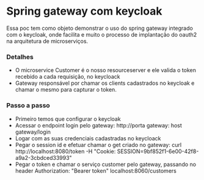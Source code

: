 # Spring gateway com keycloak
Essa poc tem como objeto demonstrar o uso do spring gateway integrado com o keycloak, onde facilita e muito o processo de implantação do oauth2 na arquitetura de microserviços.

### Detalhes
- O microservice Customer é o nosso resourceserver e ele valida o token recebido a cada requisição, no keycloack
- Gateway responsável por chamar os clients cadastrados no keycloak e chamar o mesmo para capturar o token.

### Passo a passo
- Primeiro temos que configurar o keycloak
- Acessar o endpoint login pelo gateway: http://porta gateway: host gateway/login
- Logar com as suas credenciais cadastradas no keycloack
- Pegar o session id e efetuar chamar o get criado no gateway: curl http://localhost:8080/token -H "Cookie: SESSION=9bf852f1-6e00-42f8-a9a2-3cbdced33993"
- Pegar o token e chamar o serviço customer pelo gateway, passando no header Authorization: "Bearer token" localhost:8060/customers

